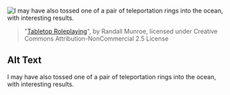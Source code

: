 ![I may have also tossed one of a pair of teleportation rings into the ocean, with interesting results.](https://imgs.xkcd.com/comics/tabletop_roleplaying.png)
> "[Tabletop Roleplaying](https://xkcd.com/244/)", by Randall Munroe, licensed under Creative Commons Attribution-NonCommercial 2.5 License

## Alt Text
I may have also tossed one of a pair of teleportation rings into the ocean, with interesting results.

